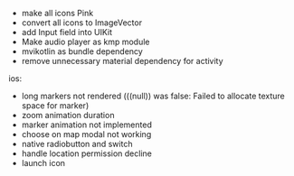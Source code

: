 - make all icons Pink
- convert all icons to ImageVector
- add Input field into UIKit
- Make audio player as kmp module
- mvikotlin as bundle dependency
- remove unnecessary material dependency for activity


ios:
- long markers not rendered (((null)) was false: Failed to allocate texture space for marker)
- zoom animation duration
- marker animation not implemented
- choose on map modal not working
- native radiobutton and switch
- handle location permission decline
- launch icon